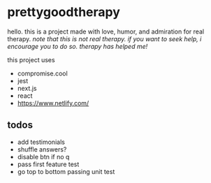 # prettygoodtherapy

hello. this is a project made with love, humor, and admiration for real therapy.
_note that this is not real therapy. if you want to seek help, i encourage you to do so. therapy has helped me!_

this project uses
- compromise.cool
- jest
- next.js
- react
- https://www.netlify.com/

## todos
- add testimonials
- shuffle answers?
- disable btn if no q
- pass first feature test
- go top to bottom passing unit test
